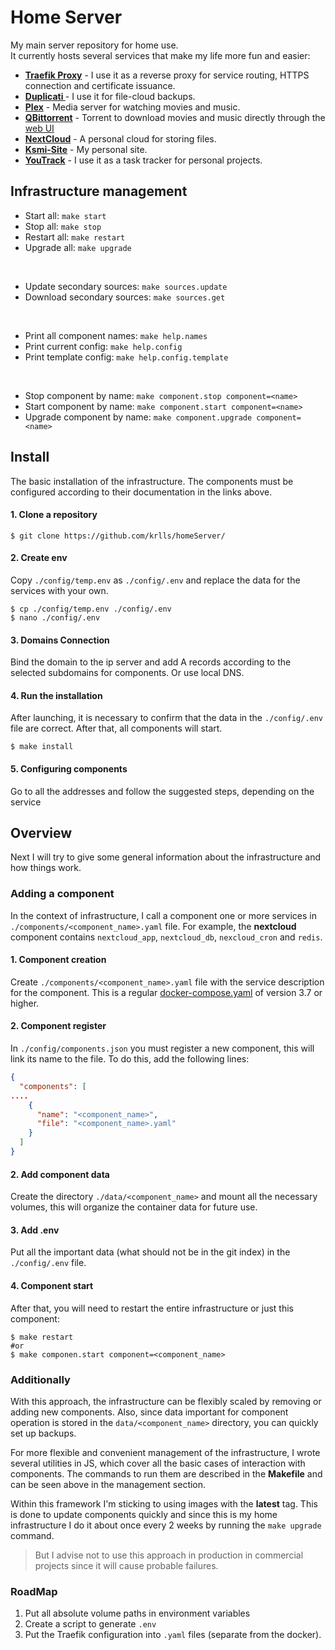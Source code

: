 # Home Server
My main server repository for home use.<br>
It currently hosts several services that make my life more fun and easier:

- **[Traefik Proxy](https://registry.hub.docker.com/_/traefik "Traefik proxy")** - I use it as a reverse proxy for service routing, HTTPS connection and certificate issuance.
- **[Duplicati ](https://hub.docker.com/r/linuxserver/duplicati "Duplicati")** - I use it for file-cloud backups.
- **[Plex](https://registry.hub.docker.com/r/linuxserver/plex "Plex")** - Media server for watching movies and music.
- **[QBittorrent](https://hub.docker.com/r/linuxserver/qbittorrent "QBittorrent")** - Torrent to download movies and music directly through the [web UI](https://github.com/ntoporcov/iQbit "web UI")
- **[NextCloud](https://registry.hub.docker.com/_/nextcloud "NextCloud")** - A personal cloud for storing files.
- **[Ksmi-Site](http://ksmi.me "Ksmi-Site")** - My personal site.
- **[YouTrack](https://registry.hub.docker.com/r/jetbrains/youtrack "YouTrack")** - I use it as a task tracker for personal projects.

## Infrastructure management

- Start all: `make start`
- Stop all: `make stop`
- Restart all: `make restart`
- Upgrade all: `make upgrade`

<br>

- Update secondary sources: `make sources.update`
- Download secondary sources: `make sources.get`

<br>

- Print all component names: `make help.names`
- Print current config: `make help.config`
- Print template config: `make help.config.template`

<br>

- Stop component by name: `make component.stop component=<name>`
- Start component by name: `make component.start component=<name>`
- Upgrade component by name: `make component.upgrade component=<name>`

## Install
The basic installation of the infrastructure. The components must be configured according to their documentation in the links above.

#### 1. Сlone a repository
```shell
$ git clone https://github.com/krlls/homeServer/
```
#### 2. Create env
Copy `./config/temp.env` as `./config/.env` and replace the data for the services with your own.

```shell
$ cp ./config/temp.env ./config/.env
$ nano ./config/.env
```
#### 3. Domains Connection
Bind the domain to the ip server and add A records according to the selected subdomains for components. Or use local DNS.

#### 4. Run the installation
After launching, it is necessary to confirm that the data in the `./config/.env` file are correct. After that, all components will start.
```shell
$ make install
```

#### 5. Configuring components
Go to all the addresses and follow the suggested steps, depending on the service

## Overview
Next I will try to give some general information about the infrastructure and how things work.

### Adding a component
In the context of infrastructure, I call a component one or more services in `./components/<component_name>.yaml` file. For example, the **nextcloud** component contains `nextcloud_app`, `nextcloud_db`, `nexcloud_cron` and `redis`.

#### 1. Component creation
Create `./components/<component_name>.yaml` file with the service description for the component. This is a regular [docker-compose.yaml](https://docs.docker.com/compose/ "docker-compose.yaml") of version 3.7 or higher.

#### 2. Component  register
In `./сonfig/components.json` you must register a new component, this will link its name to the file. To do this, add the following lines:
```json
{
  "components": [
....
    {
      "name": "<component_name>",
      "file": "<component_name>.yaml"
    }
  ]
}
```

#### 2. Add component data
Create the directory `./data/<component_name>` and mount all the necessary volumes, this will organize the container data for future use.

#### 3. Add .env
Put all the important data (what should not be in the git index) in the `./config/.env` file.

#### 4. Component  start
After that, you will need to restart the entire infrastructure or just this component:
```shell
$ make restart 
#or 
$ make componen.start component=<component_name> 
```

### Additionally
With this approach, the infrastructure can be flexibly scaled by removing or adding new components. Also, since data important for component operation is stored in the `data/<component_name>` directory, you can quickly set up backups.

For more flexible and convenient management of the infrastructure, I wrote several utilities in JS, which cover all the basic cases of interaction with components. The commands to run them are described in the **Makefile** and can be seen above in the management section.

Within this framework I'm sticking to using images with the **latest** tag. This is done to update components quickly and since this is my home infrastructure I do it about once every 2 weeks by running the `make upgrade` command.

> But I advise not to use this approach in production in commercial projects since it will cause probable failures.

### RoadMap
1. Put all absolute volume paths in environment variables
2. Create a script to generate `.env`
3. Put the Traefik configuration into `.yaml` files (separate from the docker).


